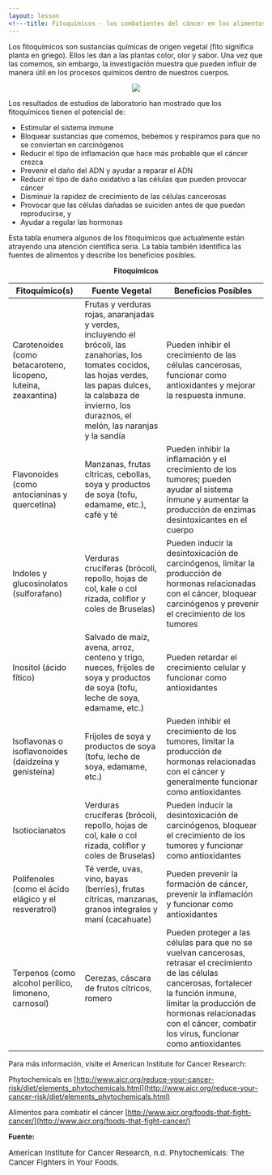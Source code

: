 ```yaml
---
layout: lesson
<!---title: Fitoquímicos - los combatientes del cáncer en los alimentos que comemos<sup>18</sup>--->
---
```


Los fitoquímicos son sustancias químicas de origen vegetal (fito significa planta en griego). Ellos les dan a las plantas color, olor y sabor. Una vez que las comemos, sin embargo, la investigación muestra que pueden influir de manera útil en los procesos químicos dentro de nuestros cuerpos.

<p align="center">
<img src="https://scnslabutsa.github.io/myhthelperEduContent/Images/fruits_veggies.jpg"/>
</p>

Los resultados de estudios de laboratorio han mostrado que los fitoquímicos tienen el potencial de:

* Estimular el sistema inmune
* Bloquear sustancias que comemos, bebemos y respiramos para que no se conviertan en carcinógenos
* Reducir el tipo de inflamación que hace más probable que el cáncer crezca 
* Prevenir el daño del ADN y ayudar a reparar el ADN
* Reducir el tipo de daño oxidativo a las células que pueden provocar cáncer
* Disminuir la rapidez de crecimiento de las células cancerosas
* Provocar que las células dañadas se suiciden antes de que puedan reproducirse, y
* Ayudar a regular las hormonas


Esta tabla enumera algunos de los fitoquímicos que actualmente están atrayendo una atención científica seria. La tabla también identifica las fuentes de alimentos y describe los beneficios posibles.

<p align="center">
   <strong>Fitoquímicos</strong>
</p>

| Fitoquímico(s) | Fuente Vegetal | Beneficios Posibles |
| --- | --- | --- |
| Carotenoides (como betacaroteno, licopeno, luteína, zeaxantina) | Frutas y verduras rojas, anaranjadas y verdes, incluyendo el brócoli, las zanahorias, los tomates cocidos, las hojas verdes, las papas dulces, la calabaza de invierno, los duraznos, el melón, las naranjas y la sandía | Pueden inhibir el crecimiento de las células cancerosas, funcionar como antioxidantes y mejorar la respuesta inmune. |
| Flavonoides (como antocianinas y quercetina) | Manzanas, frutas cítricas, cebollas, soya y productos de soya (tofu, edamame, etc.), café y té| Pueden inhibir la inflamación y el crecimiento de los tumores; pueden ayudar al sistema inmune y aumentar la producción de enzimas desintoxicantes en el cuerpo |
| Indoles y glucosinolatos (sulforafano) | Verduras crucíferas (brócoli, repollo, hojas de col, kale o col rizada, coliflor y coles de Bruselas)| Pueden inducir la desintoxicación de carcinógenos, limitar la producción de hormonas relacionadas con el cáncer, bloquear carcinógenos y prevenir el crecimiento de los tumores |
| Inositol (ácido fítico)| Salvado de maíz, avena, arroz, centeno y trigo, nueces, frijoles de soya y productos de soya (tofu, leche de soya, edamame,  etc.) | Pueden retardar el crecimiento celular y funcionar como antioxidantes |
| Isoflavonas o isoflavonoides (daidzeína y genisteína) | Frijoles de soya y productos de soya (tofu, leche de soya, edamame, etc.) | Pueden inhibir el crecimiento de los tumores, limitar la producción de hormonas relacionadas con el cáncer y generalmente funcionar como antioxidantes |
| Isotiocianatos | Verduras crucíferas (brócoli, repollo, hojas de col, kale o col rizada, coliflor y coles de Bruselas) | Pueden inducir la desintoxicación de carcinógenos, bloquear el crecimiento de los tumores y funcionar como antioxidantes |
| Polifenoles (como el ácido elágico y el resveratrol) | Té verde, uvas, vino, bayas (berries), frutas cítricas, manzanas, granos integrales y maní (cacahuate) | Pueden prevenir la formación de cáncer, prevenir la inflamación y funcionar como antioxidantes |
| Terpenos (como alcohol perílico, limoneno, carnosol) | Cerezas, cáscara de frutos cítricos, romero | Pueden proteger a las células para que no se vuelvan cancerosas, retrasar  el crecimiento de las células cancerosas, fortalecer la función inmune, limitar la producción de hormonas relacionadas con el cáncer, combatir los virus, funcionar como antioxidantes |

Para más información, visite el American Institute for Cancer Research:

Phytochemicals en [http://www.aicr.org/reduce-your-cancer-risk/diet/elements_phytochemicals.html](http://www.aicr.org/reduce-your-cancer-risk/diet/elements_phytochemicals.html)

Alimentos para combatir el cáncer [http://www.aicr.org/foods-that-fight-cancer/](http://www.aicr.org/foods-that-fight-cancer/)  

**Fuente:**

<span style="font-size:15px;">American Institute for Cancer Research, n.d. Phytochemicals: The Cancer Fighters in Your Foods.</span>
